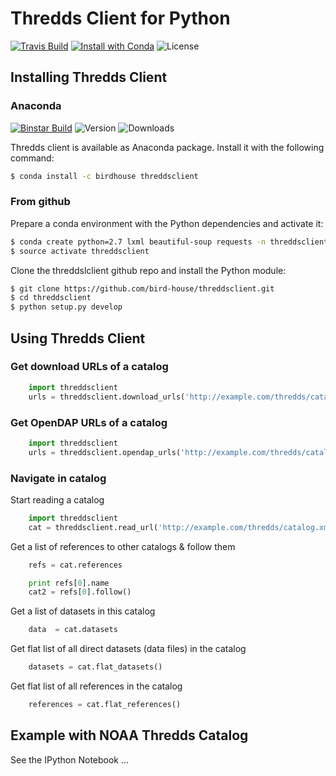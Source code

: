 # Thredds Client for Python

[![Travis Build](https://travis-ci.org/bird-house/threddsclient.svg?branch=master)](https://travis-ci.org/bird-house/threddsclient)
[![Install with Conda](https://binstar.org/birdhouse/threddsclient/badges/installer/conda.svg)](https://binstar.org/birdhouse/threddsclient)
![License](https://binstar.org/birdhouse/threddsclient/badges/license.svg)

## Installing Thredds Client

### Anaconda

[![Binstar Build](https://binstar.org/birdhouse/threddsclient/badges/build.svg)](https://binstar.org/birdhouse/threddsclient)
![Version](https://binstar.org/birdhouse/threddsclient/badges/version.svg)
![Downloads](https://binstar.org/birdhouse/threddsclient/badges/downloads.svg)

Thredds client is available as Anaconda package. Install it with the following command:

``` bash
$ conda install -c birdhouse threddsclient
```

### From github

Prepare a conda environment with the Python dependencies and activate it:

``` bash
$ conda create python=2.7 lxml beautiful-soup requests -n threddsclient
$ source activate threddsclient
```

Clone the threddslclient github repo and install the Python module:

``` bash
$ git clone https://github.com/bird-house/threddsclient.git
$ cd threddsclient
$ python setup.py develop
```

## Using Thredds Client

### Get download URLs of a catalog

``` python
    import threddsclient
    urls = threddsclient.download_urls('http://example.com/thredds/catalog.xml')
```

### Get OpenDAP URLs of a catalog

``` python
    import threddsclient
    urls = threddsclient.opendap_urls('http://example.com/thredds/catalog.xml')
```

### Navigate in catalog

Start reading a catalog

``` python
    import threddsclient
    cat = threddsclient.read_url('http://example.com/thredds/catalog.xml')
```

Get a list of references to other catalogs & follow them

``` python
    refs = cat.references

    print refs[0].name
    cat2 = refs[0].follow()
```

Get a list of datasets in this catalog

```python
    data  = cat.datasets
```

Get flat list of all direct datasets (data files) in the catalog

```python
    datasets = cat.flat_datasets()
```

Get flat list of all references in the catalog

```python
    references = cat.flat_references()
```

## Example with NOAA Thredds Catalog

See the IPython Notebook ...

